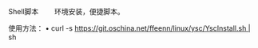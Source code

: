 ﻿Shell脚本
　　环境安装，便捷脚本。

使用方法：
• curl -s https://git.oschina.net/ffeenn/linux/ysc/YscInstall.sh | sh


